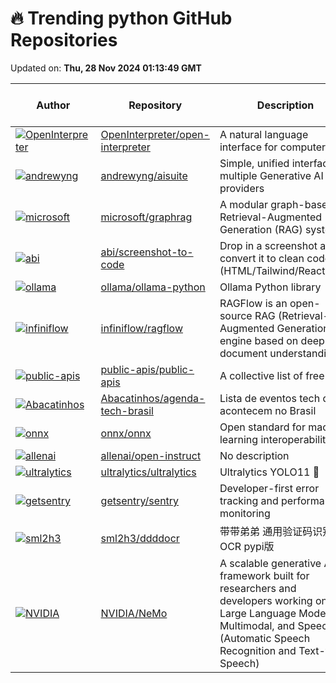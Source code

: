 # 🔥 Trending python GitHub Repositories

Updated on: **Thu, 28 Nov 2024 01:13:49 GMT**

| Author | Repository | Description | Language | ⭐ Total Stars | 🌟 Stars Today |
|--------|------------|-------------|----------|----------------|----------------|
| [![OpenInterpreter](https://avatars.githubusercontent.com/u/63927363?s=40&v=4)](https://github.com/OpenInterpreter) | [OpenInterpreter/open-interpreter](https://github.com/OpenInterpreter/open-interpreter) | A natural language interface for computers | Python | 56535 | 297 |
| [![andrewyng](https://avatars.githubusercontent.com/u/103829?s=40&v=4)](https://github.com/andrewyng) | [andrewyng/aisuite](https://github.com/andrewyng/aisuite) | Simple, unified interface to multiple Generative AI providers | Python | 3161 | 990 |
| [![microsoft](https://avatars.githubusercontent.com/u/3671933?s=40&v=4)](https://github.com/microsoft) | [microsoft/graphrag](https://github.com/microsoft/graphrag) | A modular graph-based Retrieval-Augmented Generation (RAG) system | Python | 19672 | 98 |
| [![abi](https://avatars.githubusercontent.com/u/23818?s=40&v=4)](https://github.com/abi) | [abi/screenshot-to-code](https://github.com/abi/screenshot-to-code) | Drop in a screenshot and convert it to clean code (HTML/Tailwind/React/Vue) | Python | 62895 | 892 |
| [![ollama](https://avatars.githubusercontent.com/u/2372640?s=40&v=4)](https://github.com/ollama) | [ollama/ollama-python](https://github.com/ollama/ollama-python) | Ollama Python library | Python | 4835 | 75 |
| [![infiniflow](https://avatars.githubusercontent.com/u/12318111?s=40&v=4)](https://github.com/infiniflow) | [infiniflow/ragflow](https://github.com/infiniflow/ragflow) | RAGFlow is an open-source RAG (Retrieval-Augmented Generation) engine based on deep document understanding. | Python | 23993 | 119 |
| [![public-apis](https://avatars.githubusercontent.com/u/50463866?s=40&v=4)](https://github.com/public-apis) | [public-apis/public-apis](https://github.com/public-apis/public-apis) | A collective list of free APIs | Python | 318798 | 104 |
| [![Abacatinhos](https://avatars.githubusercontent.com/u/44537285?s=40&v=4)](https://github.com/Abacatinhos) | [Abacatinhos/agenda-tech-brasil](https://github.com/Abacatinhos/agenda-tech-brasil) | Lista de eventos tech que acontecem no Brasil | Python | 2693 | 13 |
| [![onnx](https://avatars.githubusercontent.com/u/14194980?s=40&v=4)](https://github.com/onnx) | [onnx/onnx](https://github.com/onnx/onnx) | Open standard for machine learning interoperability | Python | 17997 | 9 |
| [![allenai](https://avatars.githubusercontent.com/u/17692805?s=40&v=4)](https://github.com/allenai) | [allenai/open-instruct](https://github.com/allenai/open-instruct) | No description | Python | 1816 | 175 |
| [![ultralytics](https://avatars.githubusercontent.com/u/26833433?s=40&v=4)](https://github.com/ultralytics) | [ultralytics/ultralytics](https://github.com/ultralytics/ultralytics) | Ultralytics YOLO11 🚀 | Python | 33194 | 68 |
| [![getsentry](https://avatars.githubusercontent.com/u/23610?s=40&v=4)](https://github.com/getsentry) | [getsentry/sentry](https://github.com/getsentry/sentry) | Developer-first error tracking and performance monitoring | Python | 39281 | 20 |
| [![sml2h3](https://avatars.githubusercontent.com/u/17084976?s=40&v=4)](https://github.com/sml2h3) | [sml2h3/ddddocr](https://github.com/sml2h3/ddddocr) | 带带弟弟 通用验证码识别OCR pypi版 | Python | 10233 | 42 |
| [![NVIDIA](https://avatars.githubusercontent.com/in/68672?s=40&v=4)](https://github.com/NVIDIA) | [NVIDIA/NeMo](https://github.com/NVIDIA/NeMo) | A scalable generative AI framework built for researchers and developers working on Large Language Models, Multimodal, and Speech AI (Automatic Speech Recognition and Text-to-Speech) | Python | 12281 | 33 |
